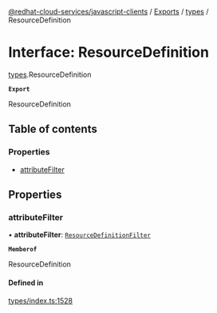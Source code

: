 [@redhat-cloud-services/javascript-clients](../README.md) / [Exports](../modules.md) / [types](../modules/types.md) / ResourceDefinition

# Interface: ResourceDefinition

[types](../modules/types.md).ResourceDefinition

**`Export`**

ResourceDefinition

## Table of contents

### Properties

- [attributeFilter](types.ResourceDefinition.md#attributefilter)

## Properties

### attributeFilter

• **attributeFilter**: [`ResourceDefinitionFilter`](types.ResourceDefinitionFilter.md)

**`Memberof`**

ResourceDefinition

#### Defined in

[types/index.ts:1528](https://github.com/RedHatInsights/javascript-clients/blob/main/packages/rbac/types/index.ts#L1528)
